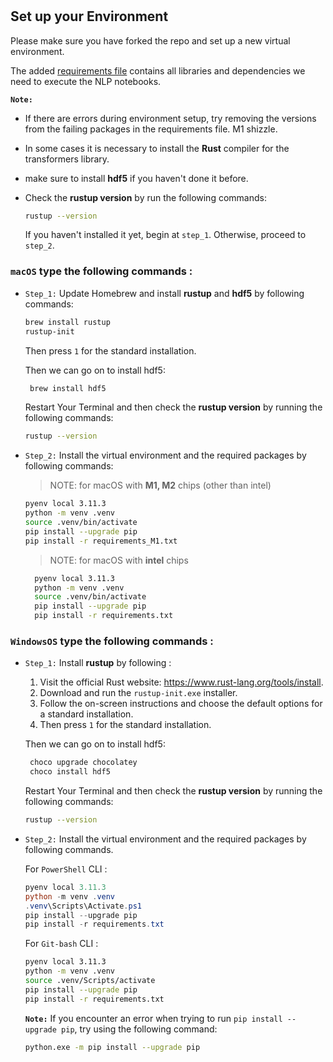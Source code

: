 # 





## Set up your Environment

Please make sure you have forked the repo and set up a new virtual environment.

The added [requirements file](requirements.txt) contains all libraries and dependencies we need to execute the NLP notebooks.

**`Note:`**

- If there are errors during environment setup, try removing the versions from the failing packages in the requirements file. M1 shizzle.
- In some cases it is necessary to install the **Rust** compiler for the transformers library.
- make sure to install **hdf5** if you haven't done it before.

 - Check the **rustup version**  by run the following commands:
    ```sh
    rustup --version
    ```
    If you haven't installed it yet, begin at `step_1`. Otherwise, proceed to `step_2`.


### **`macOS`** type the following commands : 

- `Step_1:` Update Homebrew and install **rustup** and **hdf5** by following commands:

    ```BASH
    brew install rustup
    rustup-init
    ```
    Then press ```1``` for the standard installation.
    
    Then we can go on to install hdf5:
    
    ```BASH
     brew install hdf5
    ```

  Restart Your Terminal and then check the **rustup version**  by running the following commands:
     ```sh
    rustup --version
    ```
 
- `Step_2:` Install the virtual environment and the required packages by following commands:

  > NOTE: for macOS with **M1, M2** chips (other than intel)
    ```BASH
    pyenv local 3.11.3
    python -m venv .venv
    source .venv/bin/activate
    pip install --upgrade pip
    pip install -r requirements_M1.txt
    ```
  > NOTE: for macOS with **intel** chips
  ```BASH
    pyenv local 3.11.3
    python -m venv .venv
    source .venv/bin/activate
    pip install --upgrade pip
    pip install -r requirements.txt
    ```

    
### **`WindowsOS`** type the following commands :

- `Step_1:` Install **rustup**  by following :
  
  1. Visit the official Rust website: https://www.rust-lang.org/tools/install.
  2. Download and run the `rustup-init.exe` installer.
  3. Follow the on-screen instructions and choose the default options for a standard installation.
  4. Then press ```1``` for the standard installation.
 
     
    Then we can go on to install hdf5:

    ```sh
     choco upgrade chocolatey
     choco install hdf5
    ```
    Restart Your Terminal and then check the **rustup version**  by running the following commands:
  
     ```sh
    rustup --version
    ```

- `Step_2:` Install the virtual environment and the required packages by following commands.

   For `PowerShell` CLI :

    ```PowerShell
    pyenv local 3.11.3
    python -m venv .venv
    .venv\Scripts\Activate.ps1
    pip install --upgrade pip
    pip install -r requirements.txt
    ```

    For `Git-bash` CLI :
  
    ```BASH
    pyenv local 3.11.3
    python -m venv .venv
    source .venv/Scripts/activate
    pip install --upgrade pip
    pip install -r requirements.txt
    ```

    **`Note:`**
    If you encounter an error when trying to run `pip install --upgrade pip`, try using the following command:
    ```Bash
    python.exe -m pip install --upgrade pip
    ```
